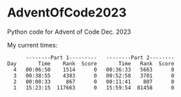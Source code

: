 # AdventOfCode2023
Python code for Advent of Code Dec. 2023

My current times:
```
      --------Part 1---------   --------Part 2--------
Day       Time    Rank  Score       Time   Rank  Score
  4   00:06:50    1514      0   00:36:33   5663      0
  3   00:38:55    4383      0   00:52:58   3701      0
  2   00:08:33     867      0   00:11:41    807      0
  1   15:23:15  117663      0   15:59:54  81458      0
```
